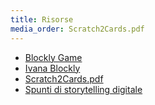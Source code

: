 ```yaml
---
title: Risorse
media_order: Scratch2Cards.pdf
---
```


* [Blockly Game](https://blockly-games.appspot.com/?lang=it)
* [Ivana Blockly](https://www.ivana.it/bl/)
* [Scratch2Cards.pdf](Scratch2Cards.pdf)
* [Spunti di storytelling digitale](https://insegnantiduepuntozero.wordpress.com/2018/04/01/percorsi-di-digital-storytelling-dalla-teoria-alla-pratica/)

